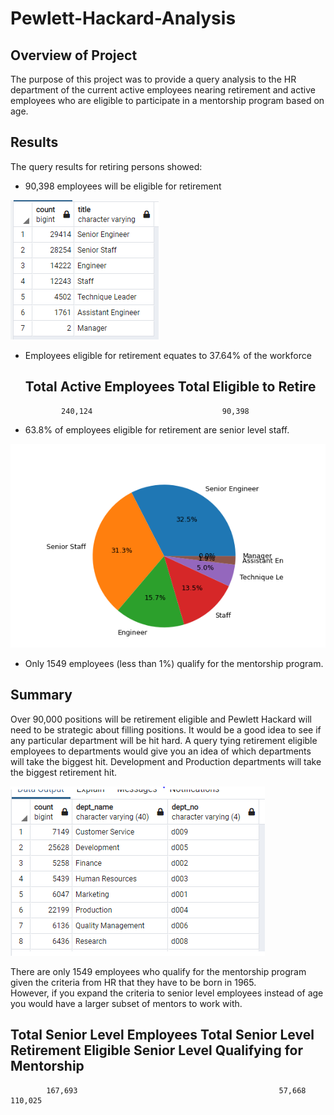 # Pewlett-Hackard-Analysis

## Overview of Project
The purpose of this project was to provide a query analysis to the HR department of the current active employees nearing retirement and active employees
who are eligible to participate in a mentorship program based on age.


## Results
The query results for retiring persons showed:
* 90,398 employees will be eligible for retirement

![Employees eligible for retirement](Images/retiring_titles.PNG)

* Employees eligible for retirement equates to 37.64% of the workforce

	Total Active Employees						Total Eligible to Retire
   ----------------------------------------------------------------------------------------------
		      240,124							  90,398
		


* 63.8% of employees eligible for retirement are senior level staff.

![Percent pie chart](Images/retiring_titles_pie.PNG)

* Only 1549 employees (less than 1%) qualify for the mentorship program.



## Summary

Over 90,000 positions will be retirement eligible and Pewlett Hackard will need to be strategic about filling positions.  It would be a good idea
to see if any particular department will be hit hard.  A query tying retirement eligible employees to departments would give you an idea of which departments 
will take the biggest hit.  Development and Production departments will take the biggest retirement hit.

![Employees eligible for retirement by dept](Images/retiring_depts.PNG)

There are only 1549 employees who qualify for the mentorship program given the criteria from HR that they have to be born in 1965.  
However, if you expand the criteria to senior level employees instead of age you would have a larger subset of mentors to work with.


Total Senior Level Employees		Total Senior Level Retirement Eligible			Senior Level Qualifying for Mentorship
----------------------------------------------------------------------------------------------------------------------------
		    167,693									            57,668											                   	 110,025

